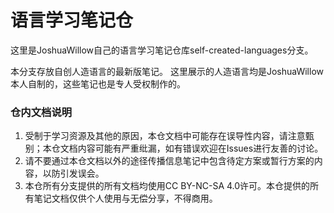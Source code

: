 # 语言学习笔记仓

这里是JoshuaWillow自己的语言学习笔记仓库self-created-languages分支。

本分支存放自创人造语言的最新版笔记。
这里展示的人造语言均是JoshuaWillow本人自制的，这些笔记也是专人受权制作的。

### 仓内文档说明
1. 受制于学习资源及其他的原因，本仓文档中可能存在误导性内容，请注意甄别；本仓文档内容可能有严重纰漏，如有错误欢迎在Issues进行友善的讨论。
2. 请不要通过本仓文档以外的途径传播信息笔记中包含待定方案或暂行方案的内容，以防引发误会。
3. 本仓所有分支提供的所有文档均使用CC BY-NC-SA 4.0许可。本仓提供的所有笔记文档仅供个人使用与无偿分享，不得商用。
